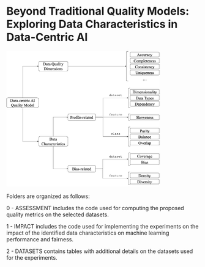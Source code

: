 # Beyond Traditional Quality Models: Exploring Data Characteristics in Data-Centric AI

<img src="/static/model.png" width="400" alt="Description">

Folders are organized as follows:

0 - ASSESSMENT includes the code used for computing the proposed quality metrics on the selected datasets.

1 - IMPACT includes the code used for implementing the experiments on the impact of the identified data characteristics on machine learning performance and fairness.

2 - DATASETS contains tables with additional details on the datasets used for the experiments.
